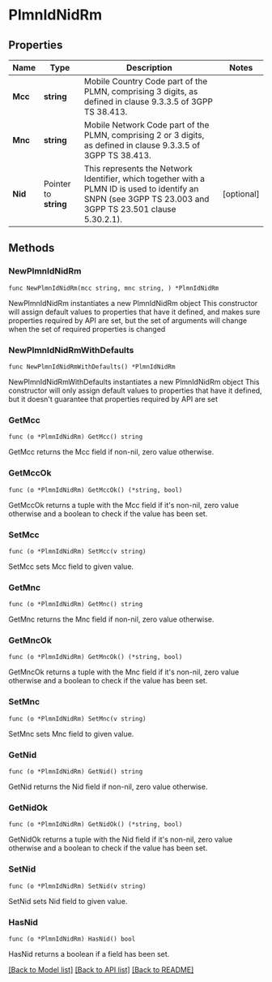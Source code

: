 # PlmnIdNidRm

## Properties

Name | Type | Description | Notes
------------ | ------------- | ------------- | -------------
**Mcc** | **string** | Mobile Country Code part of the PLMN, comprising 3 digits, as defined in clause 9.3.3.5 of 3GPP TS 38.413.   | 
**Mnc** | **string** | Mobile Network Code part of the PLMN, comprising 2 or 3 digits, as defined in clause 9.3.3.5 of 3GPP TS 38.413. | 
**Nid** | Pointer to **string** | This represents the Network Identifier, which together with a PLMN ID is used to identify an SNPN (see 3GPP TS 23.003 and 3GPP TS 23.501 clause 5.30.2.1).   | [optional] 

## Methods

### NewPlmnIdNidRm

`func NewPlmnIdNidRm(mcc string, mnc string, ) *PlmnIdNidRm`

NewPlmnIdNidRm instantiates a new PlmnIdNidRm object
This constructor will assign default values to properties that have it defined,
and makes sure properties required by API are set, but the set of arguments
will change when the set of required properties is changed

### NewPlmnIdNidRmWithDefaults

`func NewPlmnIdNidRmWithDefaults() *PlmnIdNidRm`

NewPlmnIdNidRmWithDefaults instantiates a new PlmnIdNidRm object
This constructor will only assign default values to properties that have it defined,
but it doesn't guarantee that properties required by API are set

### GetMcc

`func (o *PlmnIdNidRm) GetMcc() string`

GetMcc returns the Mcc field if non-nil, zero value otherwise.

### GetMccOk

`func (o *PlmnIdNidRm) GetMccOk() (*string, bool)`

GetMccOk returns a tuple with the Mcc field if it's non-nil, zero value otherwise
and a boolean to check if the value has been set.

### SetMcc

`func (o *PlmnIdNidRm) SetMcc(v string)`

SetMcc sets Mcc field to given value.


### GetMnc

`func (o *PlmnIdNidRm) GetMnc() string`

GetMnc returns the Mnc field if non-nil, zero value otherwise.

### GetMncOk

`func (o *PlmnIdNidRm) GetMncOk() (*string, bool)`

GetMncOk returns a tuple with the Mnc field if it's non-nil, zero value otherwise
and a boolean to check if the value has been set.

### SetMnc

`func (o *PlmnIdNidRm) SetMnc(v string)`

SetMnc sets Mnc field to given value.


### GetNid

`func (o *PlmnIdNidRm) GetNid() string`

GetNid returns the Nid field if non-nil, zero value otherwise.

### GetNidOk

`func (o *PlmnIdNidRm) GetNidOk() (*string, bool)`

GetNidOk returns a tuple with the Nid field if it's non-nil, zero value otherwise
and a boolean to check if the value has been set.

### SetNid

`func (o *PlmnIdNidRm) SetNid(v string)`

SetNid sets Nid field to given value.

### HasNid

`func (o *PlmnIdNidRm) HasNid() bool`

HasNid returns a boolean if a field has been set.


[[Back to Model list]](../README.md#documentation-for-models) [[Back to API list]](../README.md#documentation-for-api-endpoints) [[Back to README]](../README.md)


